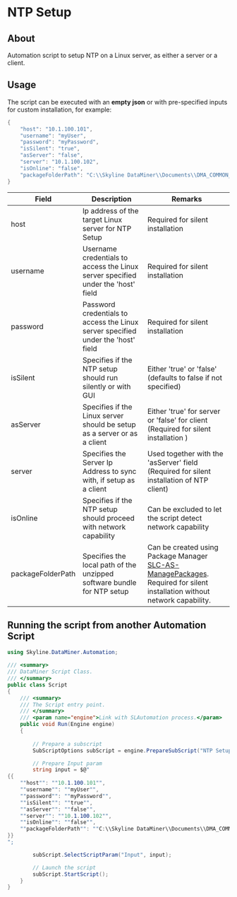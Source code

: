 # NTP Setup

## About

Automation script to setup NTP on a Linux server, as either a server or a client.

## Usage

The script can be executed with an **empty json** or with pre-specified inputs for custom installation, for example:

```cs
{
	"host": "10.1.100.101",
	"username": "myUser",
	"password": "myPassword",
	"isSilent": "true",
	"asServer": "false",
	"server": "10.1.100.102",
	"isOnline": "false",
	"packageFolderPath": "C:\\Skyline DataMiner\\Documents\\DMA_COMMON_DOCUMENTS\\InstallPackages\\NTPSetup\\4.2.8"
}
```
|Field|Description|Remarks|
|-|-|-|
|host| Ip address of the target Linux server for NTP Setup| Required for silent installation |
|username| Username credentials to access the Linux server specified under the 'host' field| Required for silent installation |
|password| Password credentials to access the Linux server specified under the 'host' field| Required for silent installation |
|isSilent| Specifies if the NTP setup should run silently or with GUI| Either 'true' or 'false' (defaults to false if not specified)|
|asServer| Specifies if the Linux server should be setup as a server or as a client | Either 'true' for server or 'false' for client (Required for silent installation )|
|server| Specifies the Server Ip Address to sync with, if setup as a client | Used together with the 'asServer' field (Required for silent installation of NTP client) |
|isOnline| Specifies if the NTP setup should proceed with network capability | Can be excluded to let the script detect network capability |
|packageFolderPath| Specifies the local path of the unzipped software bundle for NTP setup | Can be created using Package Manager [SLC-AS-ManagePackages](https://github.com/SkylineCommunications/SLC-AS-ManagePackages). <br/> Required for silent installation without network capability. |


## Running the script from another Automation Script

```cs
using Skyline.DataMiner.Automation;

/// <summary>
/// DataMiner Script Class.
/// </summary>
public class Script
{
	/// <summary>
	/// The Script entry point.
	/// </summary>
	/// <param name="engine">Link with SLAutomation process.</param>
	public void Run(Engine engine)
	{
			
		// Prepare a subscript
		SubScriptOptions subScript = engine.PrepareSubScript("NTP Setup");

		// Prepare Input param
		string input = $@"
{{
	""host"": ""10.1.100.101"",
	""username"": ""myUser"",
	""password"": ""myPassword"",
	""isSilent"": ""true"",
	""asServer"": ""false"",
	""server"": ""10.1.100.102"",
	""isOnline"": ""false"",
	""packageFolderPath"": ""C:\\Skyline DataMiner\\Documents\\DMA_COMMON_DOCUMENTS\\InstallPackages\\NTPSetup\\4.2.8""
}}
";

		subScript.SelectScriptParam("Input", input);

		// Launch the script
		subScript.StartScript();
	}
}
```
